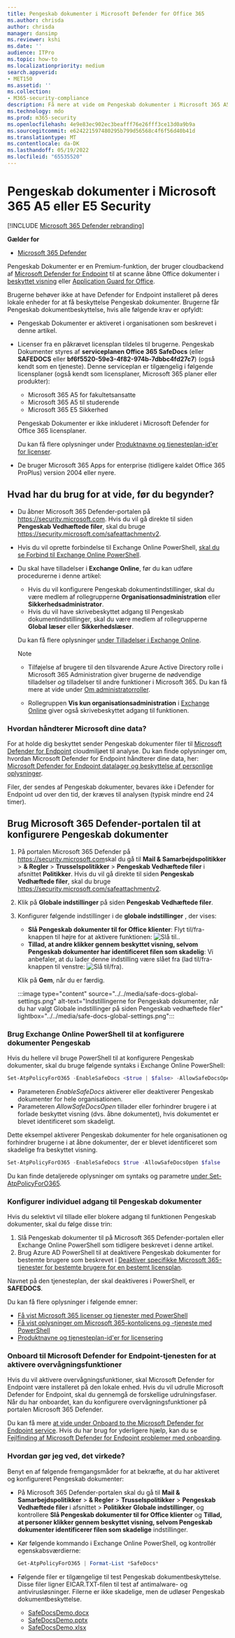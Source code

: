 ```yaml
---
title: Pengeskab dokumenter i Microsoft Defender for Office 365
ms.author: chrisda
author: chrisda
manager: dansimp
ms.reviewer: kshi
ms.date: ''
audience: ITPro
ms.topic: how-to
ms.localizationpriority: medium
search.appverid:
- MET150
ms.assetid: ''
ms.collection:
- M365-security-compliance
description: Få mere at vide om Pengeskab dokumenter i Microsoft 365 A5 eller E5 Security.
ms.technology: mdo
ms.prod: m365-security
ms.openlocfilehash: 4e9e83ec902ec3beafff76e26fff3ce13d0a9b9a
ms.sourcegitcommit: e624221597480295b799d56568c4f6f56d40b41d
ms.translationtype: MT
ms.contentlocale: da-DK
ms.lasthandoff: 05/19/2022
ms.locfileid: "65535520"
---
```

# <a name="safe-documents-in-microsoft-365-a5-or-e5-security"></a>Pengeskab dokumenter i Microsoft 365 A5 eller E5 Security

[!INCLUDE [Microsoft 365 Defender rebranding](../includes/microsoft-defender-for-office.md)]

**Gælder for**
- [Microsoft 365 Defender](../defender/microsoft-365-defender.md)

Pengeskab Dokumenter er en Premium-funktion, der bruger cloudbackend af [Microsoft Defender for Endpoint](/windows/security/threat-protection/microsoft-defender-atp/microsoft-defender-advanced-threat-protection) til at scanne åbne Office dokumenter i [beskyttet visning](https://support.microsoft.com/office/d6f09ac7-e6b9-4495-8e43-2bbcdbcb6653) eller [Application Guard for Office](https://support.microsoft.com/topic/9e0fb9c2-ffad-43bf-8ba3-78f785fdba46).

Brugerne behøver ikke at have Defender for Endpoint installeret på deres lokale enheder for at få beskyttelse Pengeskab dokumenter. Brugerne får Pengeskab dokumentbeskyttelse, hvis alle følgende krav er opfyldt:

- Pengeskab Dokumenter er aktiveret i organisationen som beskrevet i denne artikel.
- Licenser fra en påkrævet licensplan tildeles til brugerne. Pengeskab Dokumenter styres af **serviceplanen Office 365 SafeDocs** (eller **SAFEDOCS** eller **bf6f5520-59e3-4f82-974b-7dbbc4fd27c7**) (også kendt som en tjeneste). Denne serviceplan er tilgængelig i følgende licensplaner (også kendt som licensplaner, Microsoft 365 planer eller produkter):
  - Microsoft 365 A5 for fakultetsansatte
  - Microsoft 365 A5 til studerende
  - Microsoft 365 E5 Sikkerhed

  Pengeskab Dokumenter er ikke inkluderet i Microsoft Defender for Office 365 licensplaner.

  Du kan få flere oplysninger under [Produktnavne og tjenesteplan-id'er for licenser](/azure/active-directory/enterprise-users/licensing-service-plan-reference).

- De bruger Microsoft 365 Apps for enterprise (tidligere kaldet Office 365 ProPlus) version 2004 eller nyere.

## <a name="what-do-you-need-to-know-before-you-begin"></a>Hvad har du brug for at vide, før du begynder?

- Du åbner Microsoft 365 Defender-portalen på <https://security.microsoft.com>. Hvis du vil gå direkte til siden **Pengeskab Vedhæftede filer**, skal du bruge <https://security.microsoft.com/safeattachmentv2>.

- Hvis du vil oprette forbindelse til Exchange Online PowerShell, [skal du se Forbind til Exchange Online PowerShell](/powershell/exchange/connect-to-exchange-online-powershell).

- Du skal have tilladelser i **Exchange Online**, før du kan udføre procedurerne i denne artikel:
  - Hvis du vil konfigurere Pengeskab dokumentindstillinger, skal du være medlem af rollegrupperne **Organisationsadministration** eller **Sikkerhedsadministrator**.
  - Hvis du vil have skrivebeskyttet adgang til Pengeskab dokumentindstillinger, skal du være medlem af rollegrupperne **Global læser** eller **Sikkerhedslæser**.

  Du kan få flere oplysninger [under Tilladelser i Exchange Online](/exchange/permissions-exo/permissions-exo).

  > [!NOTE]
  >
  > - Tilføjelse af brugere til den tilsvarende Azure Active Directory rolle i Microsoft 365 Administration giver brugerne de nødvendige tilladelser _og_ tilladelser til andre funktioner i Microsoft 365. Du kan få mere at vide under [Om administratorroller](../../admin/add-users/about-admin-roles.md).
  >
  > - Rollegruppen **Vis kun organisationsadministration** i [Exchange Online](/Exchange/permissions-exo/permissions-exo#role-groups) giver også skrivebeskyttet adgang til funktionen.

### <a name="how-does-microsoft-handle-your-data"></a>Hvordan håndterer Microsoft dine data?

For at holde dig beskyttet sender Pengeskab dokumenter filer til [Microsoft Defender for Endpoint](/windows/security/threat-protection/microsoft-defender-atp/microsoft-defender-advanced-threat-protection) cloudmiljøet til analyse. Du kan finde oplysninger om, hvordan Microsoft Defender for Endpoint håndterer dine data, her: [Microsoft Defender for Endpoint datalager og beskyttelse af personlige oplysninger](/windows/security/threat-protection/microsoft-defender-atp/data-storage-privacy).

Filer, der sendes af Pengeskab dokumenter, bevares ikke i Defender for Endpoint ud over den tid, der kræves til analysen (typisk mindre end 24 timer).

## <a name="use-the-microsoft-365-defender-portal-to-configure-safe-documents"></a>Brug Microsoft 365 Defender-portalen til at konfigurere Pengeskab dokumenter

1. På portalen Microsoft 365 Defender på <https://security.microsoft.com>skal du gå til **Mail & Samarbejdspolitikker** \> **& Regler** \> **Trusselspolitikker** \> **Pengeskab Vedhæftede filer** i afsnittet **Politikker**. Hvis du vil gå direkte til siden **Pengeskab Vedhæftede filer**, skal du bruge <https://security.microsoft.com/safeattachmentv2>.

2. Klik på **Globale indstillinger** på siden **Pengeskab Vedhæftede filer**.

3. Konfigurer følgende indstillinger i de **globale indstillinger** , der vises:
   - **Slå Pengeskab dokumenter til for Office klienter**: Flyt til/fra-knappen til højre for at aktivere funktionen: ![Slå til.](../../media/scc-toggle-on.png).
   - **Tillad, at andre klikker gennem beskyttet visning, selvom Pengeskab dokumenter har identificeret filen som skadelig**: Vi anbefaler, at du lader denne indstilling være slået fra (lad til/fra-knappen til venstre: ![Slå til/fra](../../media/scc-toggle-off.png)).

   Klik på **Gem**, når du er færdig.

   :::image type="content" source="../../media/safe-docs-global-settings.png" alt-text="Indstillingerne for Pengeskab dokumenter, når du har valgt Globale indstillinger på siden Pengeskab vedhæftede filer" lightbox="../../media/safe-docs-global-settings.png":::

### <a name="use-exchange-online-powershell-to-configure-safe-documents"></a>Brug Exchange Online PowerShell til at konfigurere dokumenter Pengeskab

Hvis du hellere vil bruge PowerShell til at konfigurere Pengeskab dokumenter, skal du bruge følgende syntaks i Exchange Online PowerShell:

```powershell
Set-AtpPolicyForO365 -EnableSafeDocs <$true | $false> -AllowSafeDocsOpen <$true | $false>
```

- Parameteren _EnableSafeDocs_ aktiverer eller deaktiverer Pengeskab dokumenter for hele organisationen.
- Parameteren _AllowSafeDocsOpen_ tillader eller forhindrer brugere i at forlade beskyttet visning (dvs. åbne dokumentet), hvis dokumentet er blevet identificeret som skadeligt.

Dette eksempel aktiverer Pengeskab dokumenter for hele organisationen og forhindrer brugerne i at åbne dokumenter, der er blevet identificeret som skadelige fra beskyttet visning.

```powershell
Set-AtpPolicyForO365 -EnableSafeDocs $true -AllowSafeDocsOpen $false
```

Du kan finde detaljerede oplysninger om syntaks og parametre [under Set-AtpPolicyForO365](/powershell/module/exchange/set-atppolicyforo365).

### <a name="configure-individual-access-to-safe-documents"></a>Konfigurer individuel adgang til Pengeskab dokumenter

Hvis du selektivt vil tillade eller blokere adgang til funktionen Pengeskab dokumenter, skal du følge disse trin:

1. Slå Pengeskab dokumenter til på Microsoft 365 Defender-portalen eller Exchange Online PowerShell som tidligere beskrevet i denne artikel.
2. Brug Azure AD PowerShell til at deaktivere Pengeskab dokumenter for bestemte brugere som beskrevet i [Deaktiver specifikke Microsoft 365-tjenester for bestemte brugere for en bestemt licensplan](/microsoft-365/enterprise/disable-access-to-services-with-microsoft-365-powershell#disable-specific-microsoft-365-services-for-specific-users-for-a-specific-licensing-plan).

  Navnet på den tjenesteplan, der skal deaktiveres i PowerShell, er **SAFEDOCS**.

Du kan få flere oplysninger i følgende emner:

- [Få vist Microsoft 365 licenser og tjenester med PowerShell](/microsoft-365/enterprise/view-licenses-and-services-with-microsoft-365-powershell)
- [Få vist oplysninger om Microsoft 365-kontolicens og -tjeneste med PowerShell](/microsoft-365/enterprise/view-account-license-and-service-details-with-microsoft-365-powershell)
- [Produktnavne og tjenesteplan-id'er for licensering](/azure/active-directory/enterprise-users/licensing-service-plan-reference)

### <a name="onboard-to-the-microsoft-defender-for-endpoint-service-to-enable-auditing-capabilities"></a>Onboard til Microsoft Defender for Endpoint-tjenesten for at aktivere overvågningsfunktioner

Hvis du vil aktivere overvågningsfunktioner, skal Microsoft Defender for Endpoint være installeret på den lokale enhed. Hvis du vil udrulle Microsoft Defender for Endpoint, skal du gennemgå de forskellige udrulningsfaser. Når du har onboardet, kan du konfigurere overvågningsfunktioner på portalen Microsoft 365 Defender.

Du kan få mere [at vide under Onboard to the Microsoft Defender for Endpoint service](/microsoft-365/security/defender-endpoint/onboarding). Hvis du har brug for yderligere hjælp, kan du se [Fejlfinding af Microsoft Defender for Endpoint problemer med onboarding](/microsoft-365/security/defender-endpoint/troubleshoot-onboarding).

### <a name="how-do-i-know-this-worked"></a>Hvordan gør jeg ved, det virkede?

Benyt en af følgende fremgangsmåder for at bekræfte, at du har aktiveret og konfigureret Pengeskab dokumenter:

- På Microsoft 365 Defender-portalen skal du gå til **Mail & Samarbejdspolitikker** \> **& Regler** \> **Trusselspolitikker** \> **Pengeskab Vedhæftede filer** i afsnittet \> **Politikker** **Globale indstillinger**, og kontrollere **Slå Pengeskab dokumenter til for Office klienter** og **Tillad, at personer klikker gennem beskyttet visning, selvom Pengeskab dokumenter identificerer filen som skadelige** indstillinger.

- Kør følgende kommando i Exchange Online PowerShell, og kontrollér egenskabsværdierne:

  ```powershell
  Get-AtpPolicyForO365 | Format-List *SafeDocs*
  ```

- Følgende filer er tilgængelige til test Pengeskab dokumentbeskyttelse. Disse filer ligner EICAR.TXT-filen til test af antimalware- og antivirusløsninger. Filerne er ikke skadelige, men de udløser Pengeskab dokumentbeskyttelse.

  - [SafeDocsDemo.docx](https://github.com/MicrosoftDocs/microsoft-365-docs/raw/public/microsoft-365/downloads/SafeDocsDemo.docx)
  - [SafeDocsDemo.pptx](https://github.com/MicrosoftDocs/microsoft-365-docs/raw/public/microsoft-365/downloads/SafeDocsDemo.pptx)
  - [SafeDocsDemo.xlsx](https://github.com/MicrosoftDocs/microsoft-365-docs/raw/public/microsoft-365/downloads/SafeDocsDemo.xlsx)
